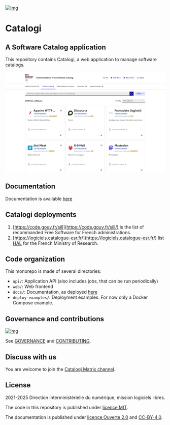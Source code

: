 [![img](https://img.shields.io/badge/We%20support-BlueHats-blue.svg)](https://bluehats.world)

# Catalogi

## A Software Catalog application

This repository contains Catalogi, a web application to manage software catalogs.

![A screenshot of Catalogi for the SILL](catalogi.png)

## Documentation

Documentation is available [here](https://codegouvfr.github.io/catalogi/)

## Catalogi deployments

1. [https://code.gouv.fr/sill](https://code.gouv.fr/sill/) is the list of recommanded Free Software for French administrations.
2. [https://logiciels.catalogue-esr.fr/](https://logiciels.catalogue-esr.fr/) list [HAL](https://hal.science/) for the French Ministry of Research.

## Code organization

This monorepo is made of several directories:

- `api/`: Application API (also includes jobs, that can be run periodically)
- `web/`: Web frontend
- `docs/`: Documentation, as deployed [here](https://codegouvfr.github.io/catalogi/)
- `deploy-examples/`: Deployment examples. For now only a Docker Compose example.

## Governance and contributions

[![img](https://img.shields.io/badge/code.gouv.fr-contributif-blue.svg)](https://code.gouv.fr/documentation/#quels-degres-douverture-pour-les-codes-sources)

See [GOVERNANCE](GOVERNANCE.md) and [CONTRIBUTING](CONTRIBUTING.md).

## Discuss with us

You are welcome to join the [Catalogi Matrix channel](https://matrix.to/#/#catalogi:matrix.org).

## License

2021-2025 Direction interministérielle du numérique, mission logiciels libres.

The code in this repository is published under [licence MIT](LICENSES/MIT.txt).

The documentation is published under [licence Ouverte 2.0](LICENSES/Etalab-2.0.md) and [CC-BY-4.0](LICENSES/CC-BY-4.0.txt).
